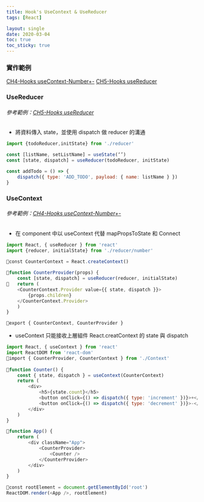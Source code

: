 ```yaml
---
title: Hook's UseContext & UseReducer
tags: [React]

layout: single
date: 2020-03-04
toc: true
toc_sticky: true
---
```



### 實作範例
[CH4-Hooks useContext-Number+-](https://codesandbox.io/s/ch4-hooks-number--pbio5)
[CH5-Hooks useReducer](https://codesandbox.io/s/ch4-hooks-number--pbio5)

### UseReducer
###### 參考範例：[CH5-Hooks useReducer](https://codesandbox.io/s/ch4-hooks-number--pbio5)
+ 將資料傳入 state，並使用 dispatch 做 reducer 的溝通
``` javascript
import {todoReducer,initState} from './reducer'

const [listName, setListName] = useState(‘’)
const [state, dispatch] = useReducer(todoReducer, initState)

const addTodo = () => {
	dispatch({ type: 'ADD_TODO', payload: { name: listName } })
}

```

### UseContext
###### 參考範例：[CH4-Hooks useContext-Number+-](https://codesandbox.io/s/ch4-hooks-number--pbio5)
+ 在 component 中以 useContext 代替 mapPropsToState 和 Connect
``` javascript
import React, { useReducer } from 'react'
import {reducer, initialState} from './reducer/number'

const CounterContext = React.createContext()
 
function CounterProvider(props) {
	const [state, dispatch] = useReducer(reducer, initialState)
	return (
	<CounterContext.Provider value={{ state, dispatch }}>
		{props.children}
	</CounterContext.Provider>
	)
}

export { CounterContext, CounterProvider }

```
+ useContext 只能接收上層組件 React.creatContext 的 state 與 dispatch
``` javascript
import React, { useContext } from 'react'
import ReactDOM from 'react-dom'
import { CounterProvider, CounterContext } from './Context'
 
function Counter() {
    const { state, dispatch } = useContext(CounterContext)
    return (
        <div>
            <h5>{state.count}</h5>
            <button onClick={() => dispatch({ type: 'increment' })}>+</button>
            <button onClick={() => dispatch({ type: 'decrement' })}>-</button>
        </div>
    )
}

function App() {
    return (
        <div className="App">
            <CounterProvider>
                <Counter />
            </CounterProvider>
        </div>
    )
}

const rootElement = document.getElementById('root')
ReactDOM.render(<App />, rootElement)
```




